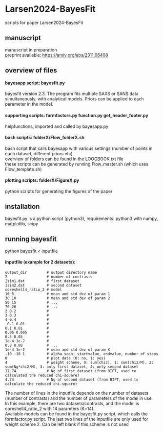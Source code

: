 # Larsen2024-BayesFit
scripts for paper Larsen2024-BayesFit

## manuscript
manuscript in preparation    
preprint available: https://arxiv.org/abs/2311.06408    

## overview of files
#### bayesapp script: bayesfit.py
bayesfit version 2.3. The program fits multiple SAXS or SANS data simultaneously, with analytical models. Priors can be applied to each parameter in the model. 

#### supporting scripts: formfactors.py  function.py   get_header_footer.py    
helpfunctions, imported and called by bayesapp.py    

 #### bash scripts: folderX/Flow_folderX.sh
 bash script that calls bayesapp with various settings (number of points in each dataset, different priors etc)     
 overview of folders can be found in the LOOGBOOK txt file    
 these scripts can be generated by running Flow_master.sh (which uses Flow_template.sh)    
 
 #### plotting scripts: folderX/FigureX.py
 python scripts for generating the figures of the paper    

 ## installation 
 bayesfit.py is a python script (python3), requirements: python3 with numpy, matplotlib, scipy

 ## running bayesfit
 python bayesfit < inputfile

#### inputfile (example for 2 datasets):
```
output_dir         # output directory name    
2                  # number of contrasts    
Isim1.dat          # first dataset    
Isim2.dat          # second dataset    
coreshell4_ratio_2 # model    
10 5               # mean and std dev of param 1     
30 10              # mean and std dev of param 2    
50 15              # ...    
70 20              # ...    
2 0.2              #    
3 0.3              #    
4 0.4              #    
-0.1 0.01          #    
0.1 0.01           #    
0.05 0.005         #    
0.5 0.05           #    
1e-4 1e-2          #    
0.8 0.08           # ...    
1e-4 1e-2          # mean and std dev of param K    
-10 -10 1          # alpha scan: startvalue, endvalue, number of steps    
0                  # plot data (0: no, 1: yes)    
4                  # weight scheme, 0: sum(chi2), 1: sum(chi2/M), 2: sum(Ng*chi2/M), 3: only first dataset, 4: only second dataset    
17.74              # Ng of first dataset (from BIFT, used to calculated the reduced chi-square)    
4.74               # Ng of second dataset (from BIFT, used to calculate the reduced chi-square)
```

The number of lines in the inputfile depends on the number of datasets (number of contrasts) and the number of parameters of the model in use.     
In this example, there are two datasets/contrasts, and the model is coreshell4_ratio_2 with 14 paramters (K=14).     
Available models can be found in the bayesfit.py script, which calls the formfactor.py script.
The last two lines of the inputfile are only used for weight scheme 2. Can be left blank if this scheme is not used    

